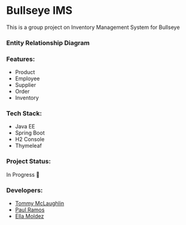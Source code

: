 # Bullseye IMS
This is a group project on Inventory Management System for Bullseye

### Entity Relationship Diagram

### Features:
* Product
* Employee
* Supplier
* Order
* Inventory

### Tech Stack:
* Java EE
* Spring Boot
* H2 Console
* Thymeleaf

### Project Status:
In Progress 🚧

### Developers:
* [Tommy McLaughlin](https://github.com/TommyMclaughlin)
* [Paul Ramos](https://github.com/PaulRamos007)
* [Ella Moldez](https://github.com/EllaMoldez)
